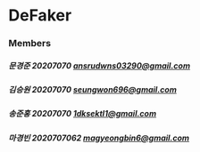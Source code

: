# DeFaker
### Members
##### 문경준 20207070 ansrudwns03290@gmail.com
##### 김승원 20207070 seungwon696@gmail.com
##### 송준홍 20207070 1dksektl1@gmail.com
##### 마경빈 2020707062 magyeongbin6@gmail.com

